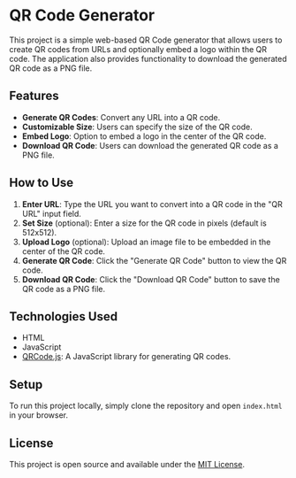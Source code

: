 # QR Code Generator

This project is a simple web-based QR Code generator that allows users to create QR codes from URLs and optionally embed a logo within the QR code. The application also provides functionality to download the generated QR code as a PNG file.

## Features

- **Generate QR Codes**: Convert any URL into a QR code.
- **Customizable Size**: Users can specify the size of the QR code.
- **Embed Logo**: Option to embed a logo in the center of the QR code.
- **Download QR Code**: Users can download the generated QR code as a PNG file.

## How to Use

1. **Enter URL**: Type the URL you want to convert into a QR code in the "QR URL" input field.
2. **Set Size** (optional): Enter a size for the QR code in pixels (default is 512x512).
3. **Upload Logo** (optional): Upload an image file to be embedded in the center of the QR code.
4. **Generate QR Code**: Click the "Generate QR Code" button to view the QR code.
5. **Download QR Code**: Click the "Download QR Code" button to save the QR code as a PNG file.

## Technologies Used

- HTML
- JavaScript
- [QRCode.js](https://davidshimjs.github.io/qrcodejs/): A JavaScript library for generating QR codes.

## Setup

To run this project locally, simply clone the repository and open `index.html` in your browser.

## License

This project is open source and available under the [MIT License](LICENSE).
